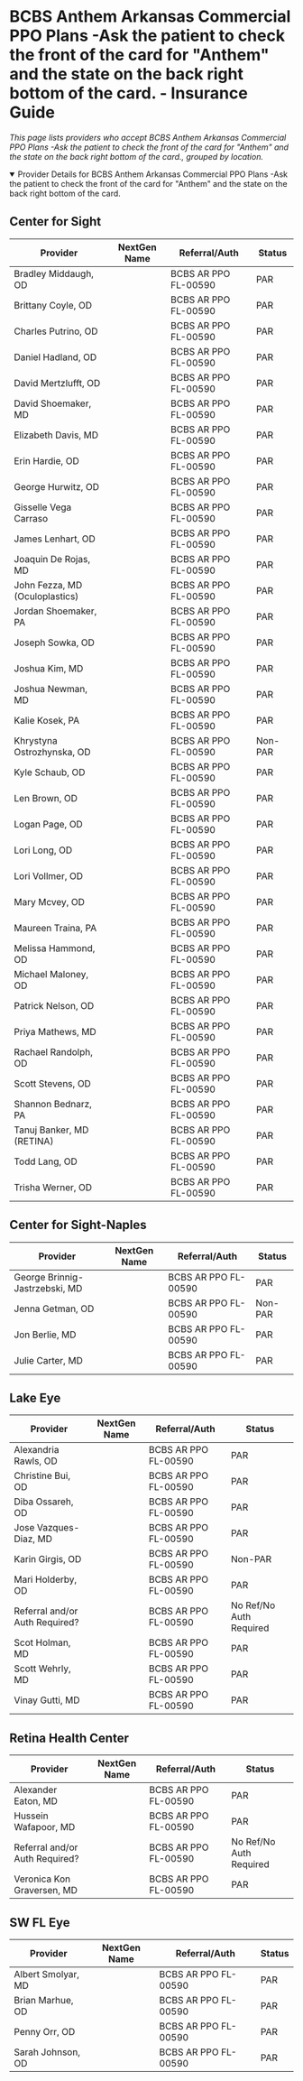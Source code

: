 # BCBS Anthem Arkansas Commercial PPO Plans -Ask the patient to check the front of the card for "Anthem" and the state on the back right bottom of the card. - Insurance Guide

*This page lists providers who accept BCBS Anthem Arkansas Commercial PPO Plans -Ask the patient to check the front of the card for "Anthem" and the state on the back right bottom of the card., grouped by location.*

<details open><summary>Provider Details for BCBS Anthem Arkansas Commercial PPO Plans -Ask the patient to check the front of the card for "Anthem" and the state on the back right bottom of the card.</summary>

## Center for Sight

| Provider | NextGen Name | Referral/Auth | Status |
|----------|-------------|--------------|--------|
| Bradley Middaugh, OD |  | BCBS AR PPO FL-00590 | PAR |
| Brittany Coyle, OD |  | BCBS AR PPO FL-00590 | PAR |
| Charles Putrino, OD |  | BCBS AR PPO FL-00590 | PAR |
| Daniel Hadland, OD |  | BCBS AR PPO FL-00590 | PAR |
| David Mertzlufft, OD |  | BCBS AR PPO FL-00590 | PAR |
| David Shoemaker, MD |  | BCBS AR PPO FL-00590 | PAR |
| Elizabeth Davis, MD |  | BCBS AR PPO FL-00590 | PAR |
| Erin Hardie, OD |  | BCBS AR PPO FL-00590 | PAR |
| George Hurwitz, OD |  | BCBS AR PPO FL-00590 | PAR |
| Gisselle Vega Carraso |  | BCBS AR PPO FL-00590 | PAR |
| James Lenhart, OD |  | BCBS AR PPO FL-00590 | PAR |
| Joaquin De Rojas, MD |  | BCBS AR PPO FL-00590 | PAR |
| John Fezza, MD (Oculoplastics) |  | BCBS AR PPO FL-00590 | PAR |
| Jordan Shoemaker, PA |  | BCBS AR PPO FL-00590 | PAR |
| Joseph Sowka, OD |  | BCBS AR PPO FL-00590 | PAR |
| Joshua Kim, MD |  | BCBS AR PPO FL-00590 | PAR |
| Joshua Newman, MD |  | BCBS AR PPO FL-00590 | PAR |
| Kalie Kosek, PA |  | BCBS AR PPO FL-00590 | PAR |
| Khrystyna Ostrozhynska, OD |  | BCBS AR PPO FL-00590 | Non-PAR |
| Kyle Schaub, OD |  | BCBS AR PPO FL-00590 | PAR |
| Len Brown, OD |  | BCBS AR PPO FL-00590 | PAR |
| Logan Page, OD |  | BCBS AR PPO FL-00590 | PAR |
| Lori Long, OD |  | BCBS AR PPO FL-00590 | PAR |
| Lori Vollmer, OD |  | BCBS AR PPO FL-00590 | PAR |
| Mary Mcvey, OD |  | BCBS AR PPO FL-00590 | PAR |
| Maureen Traina, PA |  | BCBS AR PPO FL-00590 | PAR |
| Melissa Hammond, OD |  | BCBS AR PPO FL-00590 | PAR |
| Michael Maloney, OD |  | BCBS AR PPO FL-00590 | PAR |
| Patrick Nelson, OD |  | BCBS AR PPO FL-00590 | PAR |
| Priya Mathews, MD |  | BCBS AR PPO FL-00590 | PAR |
| Rachael Randolph, OD |  | BCBS AR PPO FL-00590 | PAR |
| Scott Stevens, OD |  | BCBS AR PPO FL-00590 | PAR |
| Shannon Bednarz, PA |  | BCBS AR PPO FL-00590 | PAR |
| Tanuj Banker, MD (RETINA) |  | BCBS AR PPO FL-00590 | PAR |
| Todd Lang, OD |  | BCBS AR PPO FL-00590 | PAR |
| Trisha Werner, OD |  | BCBS AR PPO FL-00590 | PAR |

## Center for Sight-Naples

| Provider | NextGen Name | Referral/Auth | Status |
|----------|-------------|--------------|--------|
| George Brinnig-Jastrzebski, MD |  | BCBS AR PPO FL-00590 | PAR |
| Jenna Getman, OD |  | BCBS AR PPO FL-00590 | Non-PAR |
| Jon Berlie, MD |  | BCBS AR PPO FL-00590 | PAR |
| Julie Carter, MD |  | BCBS AR PPO FL-00590 | PAR |

## Lake Eye 

| Provider | NextGen Name | Referral/Auth | Status |
|----------|-------------|--------------|--------|
| Alexandria Rawls, OD |  | BCBS AR PPO FL-00590 | PAR |
| Christine Bui, OD |  | BCBS AR PPO FL-00590 | PAR |
| Diba Ossareh, OD |  | BCBS AR PPO FL-00590 | PAR |
| Jose Vazques-Diaz, MD |  | BCBS AR PPO FL-00590 | PAR |
| Karin Girgis, OD |  | BCBS AR PPO FL-00590 | Non-PAR |
| Mari Holderby, OD |  | BCBS AR PPO FL-00590 | PAR |
| Referral and/or Auth Required? |  | BCBS AR PPO FL-00590 | No Ref/No Auth Required |
| Scot Holman, MD |  | BCBS AR PPO FL-00590 | PAR |
| Scott Wehrly, MD |  | BCBS AR PPO FL-00590 | PAR |
| Vinay Gutti, MD |  | BCBS AR PPO FL-00590 | PAR |

## Retina Health Center

| Provider | NextGen Name | Referral/Auth | Status |
|----------|-------------|--------------|--------|
| Alexander Eaton, MD |  | BCBS AR PPO FL-00590 | PAR |
| Hussein Wafapoor, MD |  | BCBS AR PPO FL-00590 | PAR |
| Referral and/or Auth Required? |  | BCBS AR PPO FL-00590 | No Ref/No Auth Required |
| Veronica Kon Graversen, MD |  | BCBS AR PPO FL-00590 | PAR |

## SW FL Eye

| Provider | NextGen Name | Referral/Auth | Status |
|----------|-------------|--------------|--------|
| Albert Smolyar, MD |  | BCBS AR PPO FL-00590 | PAR |
| Brian Marhue, OD |  | BCBS AR PPO FL-00590 | PAR |
| Penny Orr, OD |  | BCBS AR PPO FL-00590 | PAR |
| Sarah Johnson, OD |  | BCBS AR PPO FL-00590 | PAR |

</details>

